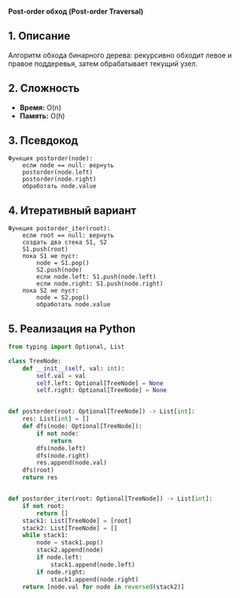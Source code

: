 **Post-order обход (Post-order Traversal)**

## 1. Описание
Алгоритм обхода бинарного дерева: рекурсивно обходит левое и правое поддеревья, затем обрабатывает текущий узел.

## 2. Сложность
- **Время:** O(n)
- **Память:** O(h)

## 3. Псевдокод
```text
Функция postorder(node):
    если node == null: вернуть
    postorder(node.left)
    postorder(node.right)
    обработать node.value
```

## 4. Итеративный вариант
```text
Функция postorder_iter(root):
    если root == null: вернуть
    создать два стека S1, S2
    S1.push(root)
    пока S1 не пуст:
        node = S1.pop()
        S2.push(node)
        если node.left: S1.push(node.left)
        если node.right: S1.push(node.right)
    пока S2 не пуст:
        node = S2.pop()
        обработать node.value
```

## 5. Реализация на Python
```python
from typing import Optional, List

class TreeNode:
    def __init__(self, val: int):
        self.val = val
        self.left: Optional[TreeNode] = None
        self.right: Optional[TreeNode] = None


def postorder(root: Optional[TreeNode]) -> List[int]:
    res: List[int] = []
    def dfs(node: Optional[TreeNode]):
        if not node:
            return
        dfs(node.left)
        dfs(node.right)
        res.append(node.val)
    dfs(root)
    return res


def postorder_iter(root: Optional[TreeNode]) -> List[int]:
    if not root:
        return []
    stack1: List[TreeNode] = [root]
    stack2: List[TreeNode] = []
    while stack1:
        node = stack1.pop()
        stack2.append(node)
        if node.left:
            stack1.append(node.left)
        if node.right:
            stack1.append(node.right)
    return [node.val for node in reversed(stack2)]
```

